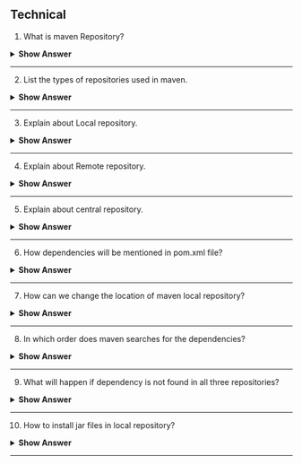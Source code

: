 ## Technical

1. What is maven  Repository?

<details> <summary> <b> Show Answer </b> </summary>

- A Maven Repository is a location, generally on a filesystem (either remote or local), where maven artifacts are stored and managed.
- In Maven terminology, a repository is a directory where all the project jars, library jar, plugins or any other project specific artifacts are  
  stored and can be used by Maven easily.

</details>

---

2. List the types of repositories used in maven.

<details> <summary> <b> Show Answer </b> </summary>

- Local repository - present in developer's machine.
- Remote repository - hosted on intranet web server to be used by companies in their own primies.
- Central repository - present in maven community.

</details>

---

3. Explain about Local repository.

<details> <summary> <b> Show Answer </b> </summary>

- Maven stores all the project jar files or dependencies, by default the folder name is .m2. Which refers to developer mchine. All the materials related to project will be stored in this repository.

</details>

---

4. Explain about Remote repository.

<details> <summary> <b> Show Answer </b> </summary>

- Which refers to the repository hosted on intranet web server to be used by companies in their own primies. Used when maven needs to download the   dependencies.
- Remote repository work exactly same way as maven’s central repository. Whenever an artifact is needed, it is downloaded to developer’s local    
  repository and then it is used.

</details>

---

5. Explain about central repository.

<details> <summary> <b> Show Answer </b> </summary>

- It was used to downlaod the dependencies, When there is a need and which was not there in local reposirory.  
- It is the default location for maven to download all the project dependency libraries.

</details>

---

6. How dependencies will be mentioned in pom.xml file?

<details> <summary> <b> Show Answer </b> </summary>

<code>

	<dependency>
	<groupId>com.baeldung</groupId>
	<artifactId>custom-project</artifactId>
	<version>1.3.2</version>
	<type>pom</type>
	<scope>import</scope>
	</dependency>

</code>

</details>

--- 

7. How can we change the location of maven local repository?

<details> <summary> <b> Show Answer </b> </summary>

- We can change the location of maven local repository by changing the settings.xml file.

</details>

---

8. In which order does maven searches for the dependencies?

<details> <summary> <b> Show Answer </b> </summary>

local repository  ->  central repository -> remote repository

</details>

---

9. What will happen if dependency is not found in all three repositories?

<details> <summary> <b> Show Answer </b> </summary>

- If the dependencies are not found, maven stops processing and thrwos an error. 

</details>

---

10. How to install jar files in local repository?

<details> <summary> <b> Show Answer </b> </summary>

- Jar files will be installed in local repository by using the command <code> mvn install </code>.
- Manually also it can be installed by using the plugin `install-file-Dfile =<file path> `.

</details>

---

